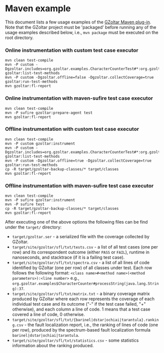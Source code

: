 # Maven example

This document lists a few usage examples of the
[GZoltar Maven plug-in](../com.gzoltar.maven). Note that the GZoltar project
must be 'packaged' before running any of the usage examples described below,
i.e., `mvn package` must be executed on the root directory.


### Online instrumentation with custom test case executor

```
mvn clean test-compile
mvn -P custom -Dgzoltar.includes=org.gzoltar.examples.CharacterCounterTest#*:org.gzoltar.examples.StaticFieldTest#* gzoltar:list-test-methods
mvn -P custom -Dgzoltar.offline=false -Dgzoltar.collectCoverage=true gzoltar:run-test-methods
mvn gzoltar:fl-report
```


### Online instrumentation with maven-sufire test case executor

```
mvn clean test-compile
mvn -P sufire gzoltar:prepare-agent test
mvn gzoltar:fl-report
```


### Offline instrumentation with custom test case executor

```
mvn clean test-compile
mvn -P custom gzoltar:instrument
mvn -P custom -Dgzoltar.includes=org.gzoltar.examples.CharacterCounterTest#*:org.gzoltar.examples.StaticFieldTest#* gzoltar:list-test-methods
mvn -P custom -Dgzoltar.offline=true -Dgzoltar.collectCoverage=true gzoltar:run-test-methods
cp -R target/gzoltar-backup-classes/* target/classes
mvn gzoltar:fl-report
```


### Offline instrumentation with maven-sufire test case executor

```
mvn clean test-compile
mvn -P sufire gzoltar:instrument
mvn -P sufire test
cp -R target/gzoltar-backup-classes/* target/classes
mvn gzoltar:fl-report
```


After executing one of the above options the following files can be find under
the `target/` directory:

* `target/gzoltar.ser` - a serialized file with the coverage collected by
  GZoltar.
* `target/site/gzoltar/sfl/txt/tests.csv` - a list of all test cases (one per
  row) and its correspondent outcome (either `PASS` or `FAIL`), runtime in
  nanoseconds, and stacktrace (if it is a failing test case).
* `target/site/gzoltar/sfl/txt/spectra.csv` - a list of all lines of code
  identified by GZoltar (one per row) of all classes under test. Each row
  follows the following format:
  `<class name>#<method name>(<method parameters>):<line number>` e.g.,
  `org.gzoltar.examples$CharacterCounter#processString(java.lang.String):37`.
* `target/site/gzoltar/sfl/txt/matrix.txt` - a binary coverage matrix produced
  by GZoltar where each row represents the coverage of each individual test case
  and its outcome ("-" if the test case failed, "+" otherwise), and each column
  a line of code. 1 means that a test case covered a line of code, 0 otherwise.
* `target/site/gzoltar/sfl/txt/{barinel|dstar|ochiai|tarantula}.ranking.csv` -
  the fault localization report, i.e., the ranking of lines of code (one per
  row), produced by the spectrum-based fault localization formula
  `barinel|dstar|ochiai|tarantula`.
* `target/site/gzoltar/sfl/txt/statistics.csv` - some statistics information
  about the ranking produced.

